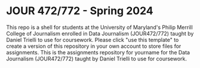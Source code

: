 # JOUR 472/772 - Spring 2024

This repo is a shell for students at the University of Maryland's Philip Merrill College of Journalism enrolled in Data Journalism (JOUR472/772) taught by Daniel Trielli to use for coursework.  Please click "use this template" to create a version of this repository in your own account to store files for assignments.
This is the assignments repository for yourname for the Data Journalism (JOUR472/772) taught by Daniel Trielli to use for coursework.